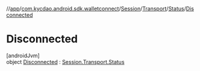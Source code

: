 //[app](../../../../../../index.md)/[com.kycdao.android.sdk.walletconnect](../../../../index.md)/[Session](../../../index.md)/[Transport](../../index.md)/[Status](../index.md)/[Disconnected](index.md)

# Disconnected

[androidJvm]\
object [Disconnected](index.md) : [Session.Transport.Status](../index.md)
